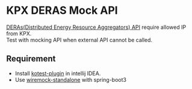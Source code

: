 # KPX DERAS Mock API

[DERAs(Distributed Energy Resource Aggregators) API](https://www.kpx.or.kr/boardDownload.es?bid=0048&list_no=69006&seq=1) require allowed IP from KPX.  
Test with mocking API when external API cannot be called.

## Requirement

- Install [kotest-plugin](https://plugins.jetbrains.com/plugin/14080-kotest) in intellij IDEA.
- Use [wiremock-standalone](https://wiremock.org/docs/standalone/) with spring-boot3
